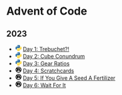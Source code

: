 # Advent of Code

## 2023

- <img src="lang-python.svg" width="16" /> [Day 1: Trebuchet?!](01)
- <img src="lang-python.svg" width="16" /> [Day 2: Cube Conundrum](02)
- <img src="lang-python.svg" width="16" /> [Day 3: Gear Ratios](03)
- <img src="lang-rust.svg" width="16" /> [Day 4: Scratchcards](04)
- <img src="lang-rust.svg" width="16" /> [Day 5: If You Give A Seed A Fertilizer](05)
- <img src="lang-rust.svg" width="16" /> [Day 6: Wait For It](06)
